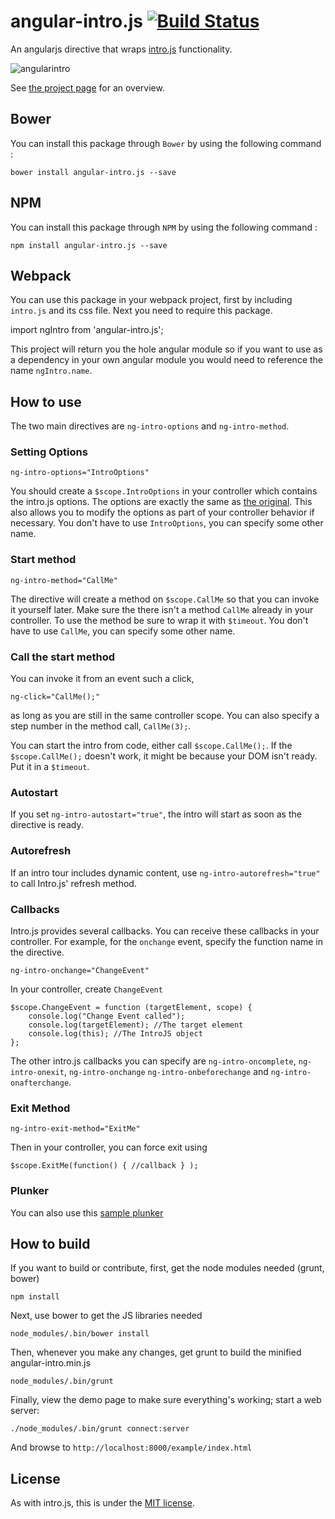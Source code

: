 angular-intro.js [![Build Status](https://travis-ci.org/mendhak/angular-intro.js.svg?branch=master)](https://travis-ci.org/mendhak/angular-intro.js)
================

An angularjs directive that wraps [intro.js](http://usablica.github.io/intro.js/) functionality.

![angularintro](http://farm8.staticflickr.com/7382/9741892196_ccc16b8a16_o.png)

See [the project page](http://code.mendhak.com/angular-intro.js/) for an overview.

## Bower

You can install this package through `Bower` by using the following command :

    bower install angular-intro.js --save

## NPM

You can install this package through `NPM` by using the following command :

    npm install angular-intro.js --save

## Webpack

You can use this package in your webpack project, first by including `intro.js` and its css file. Next you need to require this package.

  import ngIntro from 'angular-intro.js';

This project will return you the hole angular module so if you want to use as a dependency in your own angular module you would need to reference the name `ngIntro.name`.

## How to use

The two main directives are `ng-intro-options` and `ng-intro-method`.

### Setting Options

`ng-intro-options="IntroOptions"`

You should create a `$scope.IntroOptions` in your controller which contains the intro.js options. The options are exactly the same as [the original](https://github.com/usablica/intro.js#options).  This also allows you to modify the options as part of your controller behavior if necessary.  You don't have to use `IntroOptions`, you can specify some other name.

### Start method

`ng-intro-method="CallMe"`

The directive will create a method on `$scope.CallMe` so that you can invoke it yourself later.  Make sure the there isn't a method `CallMe` already in your controller. To use the method be sure to wrap it with `$timeout`. You don't have to use `CallMe`, you can specify some other name.

### Call the start method

You can invoke it from an event such a click,

`ng-click="CallMe();"`

as long as you are still in the same controller scope.  You can also specify a step number in the method call, `CallMe(3);`.

You can start the intro from code, either call `$scope.CallMe();`.  If the `$scope.CallMe();` doesn't work, it might be because your DOM isn't ready. Put it in a `$timeout`.

### Autostart

If you set `ng-intro-autostart="true"`, the intro will start as soon as the directive is ready.

### Autorefresh

If an intro tour includes dynamic content, use `ng-intro-autorefresh="true"` to call Intro.js' refresh method.

### Callbacks

Intro.js provides several callbacks.  You can receive these callbacks in your controller.  For example, for the `onchange` event, specify the function name in the directive.

`ng-intro-onchange="ChangeEvent"`

In your controller, create `ChangeEvent`

    $scope.ChangeEvent = function (targetElement, scope) {
        console.log("Change Event called");
        console.log(targetElement); //The target element
        console.log(this); //The IntroJS object
    };

The other intro.js callbacks you can specify are `ng-intro-oncomplete`, `ng-intro-onexit`, `ng-intro-onchange` `ng-intro-onbeforechange` and `ng-intro-onafterchange`.

### Exit Method

`ng-intro-exit-method="ExitMe"`

Then in your controller, you can force exit using

`$scope.ExitMe(function() { //callback } );`

### Plunker

You can also use this [sample plunker](http://plnkr.co/edit/wo9EzfbOFjM7NDoAvmjA?p=preview)

## How to build

If you want to build or contribute, first, get the node modules needed (grunt, bower)

    npm install

Next, use bower to get the JS libraries needed

    node_modules/.bin/bower install

Then, whenever you make any changes, get grunt to build the minified angular-intro.min.js

    node_modules/.bin/grunt

Finally, view the demo page to make sure everything's working; start a web server:

    ./node_modules/.bin/grunt connect:server

And browse to `http://localhost:8000/example/index.html`




## License

As with intro.js, this is under the [MIT license](https://github.com/mendhak/angular-intro.js/blob/master/LICENSE).
